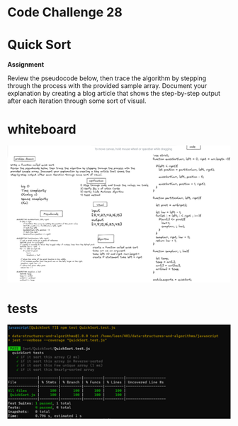 # Code Challenge 28

# Quick Sort

**Assignment**

Review the pseudocode below, then trace the algorithm by stepping through the process with the provided sample array. Document your explanation by creating a blog article that shows the step-by-step output after each iteration through some sort of visual.


# whiteboard  

![sort](../whiteboardImg/challenge28.PNG)


# tests

![tests](../whiteboardImg/test28.PNG)